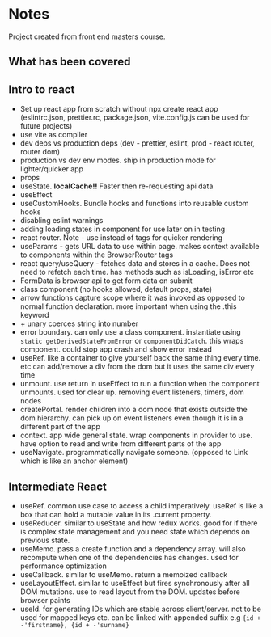 # Notes

Project created from front end masters course.

## What has been covered

## Intro to react

- Set up react app from scratch without npx create react app (eslintrc.json, prettier.rc, package.json, vite.config.js can be used for future projects)
- use vite as compiler
- dev deps vs production deps (dev - prettier, eslint, prod - react router, router dom)
- production vs dev env modes. ship in production mode for lighter/quicker app
- props
- useState. **localCache!!** Faster then re-requesting api data
- useEffect
- useCustomHooks. Bundle hooks and functions into reusable custom hooks
- disabling eslint warnings
- adding loading states in component for use later on in testing
- react router. Note - use <link> instead of <a> tags for quicker rendering
- useParams - gets URL data to use within page. makes context available to components within the BrowserRouter tags
- react query/useQuery - fetches data and stores in a cache. Does not need to refetch each time. has methods such as isLoading, isError etc
- FormData is browser api to get form data on submit
- class component (no hooks allowed, default props, state)
- arrow functions capture scope where it was invoked as opposed to normal function declaration. more important when using the .this keyword
- \+ unary coerces string into number
- error boundary. can only use a class component. instantiate using `static getDerivedStateFromError` or `componentDidCatch`. this wraps component. could stop app crash and show error instead
- useRef. like a container to give yourself back the same thing every time. etc can add/remove a div from the dom but it uses the same div every time
- unmount. use return in useEffect to run a function when the component unmounts. used for clear up. removing event listeners, timers, dom nodes
- createPortal. render children into a dom node that exists outside the dom hierarchy. can pick up on event listeners even though it is in a different part of the app
- context. app wide general state. wrap components in provider to use. have option to read and write from different parts of the app
- useNavigate. programmatically navigate someone. (opposed to Link which is like an anchor element)

## Intermediate React

- useRef. common use case to access a child imperatively. useRef is like a box that can hold a mutable value in its .current property.
- useReducer. similar to useState and how redux works. good for if there is complex state management and you need state which depends on previous state.
- useMemo. pass a create function and a dependency array. will also recompute when one of the dependencies has changes. used for performance optimization
- useCallback. similar to useMemo. return a memoized callback
- useLayoutEffect. similar to useEffect but fires synchronously after all DOM mutations. use to read layout from the DOM. updates before browser paints
- useId. for generating IDs which are stable across client/server. not to be used for mapped keys etc. can be linked with appended suffix e.g `{id + -'firstname}, {id + -'surname}`
